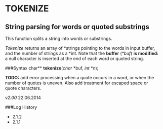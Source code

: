 TOKENIZE
=========
String parsing for words or quoted substrings
---------------------------------------------

This function splits a string into words or substrings.

_Tokenize_ returns an array of \*strings pointing to the words in input buffer, and the number of strings as a \*int.
Note that the __buffer__ (_\*buf_) __is modified:__ a null character is inserted at the end of each word or quoted string.

###Syntax
char**	__tokenize__(_char_ *buf, _int_ *n);



__TODO:__	add error processing when a quote occurs in a word, or when
		the number of quotes is uneven. 
		Also add treatment for escaped space or quote characters.


*v2.00*
22.06.2014


###Log History
* 2.1.2 
* 2.1.1	
